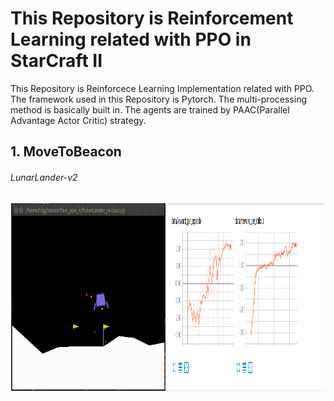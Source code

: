 # This Repository is Reinforcement Learning related with PPO in StarCraft II

This Repository is Reinforcece Learning Implementation related with PPO.
The framework used in this Repository is Pytorch. The multi-processing method is basically built in. The agents are trained by PAAC(Parallel Advantage Actor Critic) strategy.

## 1. MoveToBeacon  

###### LunarLander-v2
<div align="center">
  <img src="sources/lunarlander.gif" width="49%" height='300'>
  <img src="sources/lunarlander.png" width="50%" height='300'>
</div>
